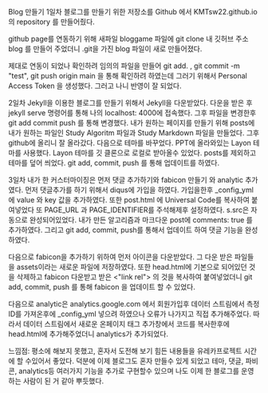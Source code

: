 Blog 만들기
1일차 
블로그를 만들기 위한 저장소를 Github 에서 KMTsw22.github.io 의 repository 를 만들어줬다.

github page를 연동하기 위해 새파일 bloggame 파일에 git clone 내 깃허브 주소 blog 를 만들어 주었더니
.git을 가진 blog 파일이 새로 만들어졌다.

제대로 연동이 되었나 확인하려 임의의 파일을 만들어 git add. , git commit -m "test", git push origin main
 을 통해 확인하려 하였는데 그러기 위해서 Personal Access Token 을 생성했다. 그러고 나니 반영이 잘 되었다.

2일차
Jekyll을 이용한 블로그를 만들기 위해서 Jekyll을 다운받았다. 
다운을 받은 후 jekyll serve 명령어를 통해 나의 localhost: 4000에 접속했다.
그후 파일을 변경한후 git add commit push 를 통해 변경했다.
내가 원하는 페이지를 만들기 위해 posts에 내가 원하는 파일인 Study Algoritm 파일과 Study Markdown 파일을 만들었다. 그후 github에 올리니 잘 올라갔다.
다음으로 테마를 바꾸었다.
PPT에 올라와있는 Layon 테마를 사용했다.
Layon 테마를 깃 클론으로 로컬로 받아올수 있었다. posts를 제외하고 테마를 덮어 씌었다. 
git add, commit, push 를 통해 업데이트를 하였다.

3일차
내가 한 커스터마이징은 먼저 댓글 추가하기와 fabicon 만들기 와 analytic 추가였다.
먼저 댓글추가를 하기 위해서 diqus에 가입을 하였다. 가입을한후 _config_yml 에 value 와 key 값을 추가하였다. 또한 post.html 에 Universal Code를 복사하여 붙여넣었다 또 PAGE_URL 과 PAGE_IDENTIFIER를 주석해제후 설정하였다. s.src은 자동으로 완성되어있었다. 내가 만든 알고리즘과 마크다운 post에 comments: true 를 추가하였다. 그리고 git add, commit, push를 통해서 업데이트 하여 댓글 기능을 완성하였다.

다음으로 fabicon을 추가하기 위하여 먼저 아이콘을 다운받았다. 
그 다운 받은 파일들을 assets이라는 새로운 파일에 저장하였다. 또한 head.html에 기본으로 되어있던 것을 삭제하고 fabicon 다운받고 받은 <"link rel"> 의 것을 복사하여 붙여넣었더니 git add, commit, push 를 통해 fabicon 을 업데이트 할 수 있었다.

다음으로 analytic은 analytics.google.com 에서 회원가입후 데이터 스트림에서 측정 ID를 가져온후에 _config_yml 넣으려 하였으나 오류가 나가지고 직접 추가해주었다. 따라서 데이터 스트림에서 새로운 온페이지 태그 추가창에서 코드를 복사한후에 head.html에 추가해주었더니 analytics가 추가되었다.


느낌점:
평소에 해보지 못했고, 혼자서 도전해 보기 힘든 내용들을 유레카프로젝트 시간에 할 수있어서 좋았다. 덕분에 이제 블로그도 혼자 만들수 있게 되었고 테마, 댓글, 파비콘, analytics등 여러가지 기능을 추가로 구현할수 있으며 나도 이제 한 블로그를 운영하는 사람이 된 거 같아 뿌듯했다.